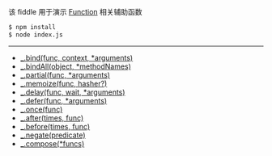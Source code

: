 该 fiddle 用于演示 [Function](http://underscorejs.org/#functions) 相关辅助函数

```sh
$ npm install
$ node index.js
```

---

- [_.bind(func, context, *arguments)](http://underscorejs.org/#bind)
- [_.bindAll(object, *methodNames)](http://underscorejs.org/#bindAll)
- [_.partial(func, *arguments)](http://underscorejs.org/#partial)
- [_.memoize(func, hasher?)](http://underscorejs.org/#memoize)
- [_.delay(func, wait, *arguments)](http://underscorejs.org/#delay)
- [_.defer(func, *arguments)](http://underscorejs.org/#defer)
- [_.once(func)](http://underscorejs.org/#once)
- [_.after(times, func)](http://underscorejs.org/#after)
- [_.before(times, func)](http://underscorejs.org/#before)
- [_.negate(predicate)](http://underscorejs.org/#negate)
- [_.compose(*funcs)](http://underscorejs.org/#compose)

